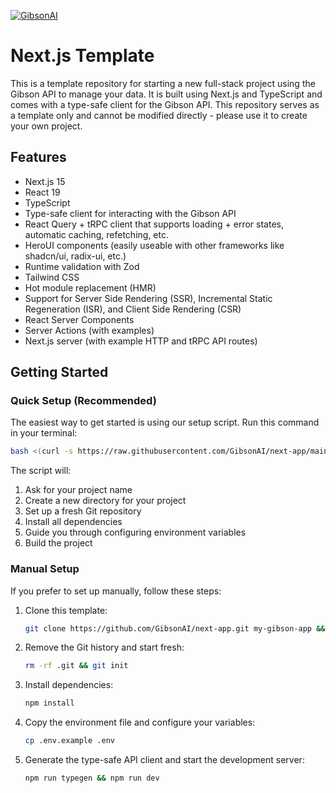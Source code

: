 [![GibsonAI](https://github.com/user-attachments/assets/6eadf96c-8087-4ff0-9c0e-f0670f3eccf6)](https://gibsonai.com/)

# Next.js Template

This is a template repository for starting a new full-stack project using the Gibson API to manage your data. It is built using Next.js and TypeScript and comes with a type-safe client for the Gibson API. This repository serves as a template only and cannot be modified directly - please use it to create your own project.

## Features

- Next.js 15
- React 19
- TypeScript
- Type-safe client for interacting with the Gibson API
- React Query + tRPC client that supports loading + error states, automatic caching, refetching, etc.
- HeroUI components (easily useable with other frameworks like shadcn/ui, radix-ui, etc.)
- Runtime validation with Zod
- Tailwind CSS
- Hot module replacement (HMR)
- Support for Server Side Rendering (SSR), Incremental Static Regeneration (ISR), and Client Side Rendering (CSR)
- React Server Components
- Server Actions (with examples)
- Next.js server (with example HTTP and tRPC API routes)

## Getting Started

### Quick Setup (Recommended)

The easiest way to get started is using our setup script. Run this command in your terminal:

```bash
bash <(curl -s https://raw.githubusercontent.com/GibsonAI/next-app/main/setup.sh)
```

The script will:

1. Ask for your project name
2. Create a new directory for your project
3. Set up a fresh Git repository
4. Install all dependencies
5. Guide you through configuring environment variables
6. Build the project

### Manual Setup

If you prefer to set up manually, follow these steps:

1. Clone this template:

   ```bash
   git clone https://github.com/GibsonAI/next-app.git my-gibson-app && cd my-gibson-app
   ```

2. Remove the Git history and start fresh:

   ```bash
   rm -rf .git && git init
   ```

3. Install dependencies:

   ```bash
   npm install
   ```

4. Copy the environment file and configure your variables:

   ```bash
   cp .env.example .env
   ```

5. Generate the type-safe API client and start the development server:

   ```bash
   npm run typegen && npm run dev
   ```
